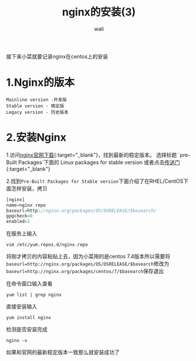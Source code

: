 ﻿---
layout: post
title: nginx的安装(3)   #标题
tagline: 基于Nginx的中间架构
category: nginx      #分类
author: wali    #作者
tag: nginx     #标签
ghurl:        #github url
ghurl_zip:    #github zip下载
comments: true

post_nav: false
---

接下来小菜就要记录nginx在centos上的安装

# 1.Nginx的版本

	Mainline version -开发版
	Stable version - 稳定版
	Legacy version - 历史版本
	
# 2.安装Nginx

1.访问[nginx官网下载](http://nginx.org/en/download.html "http://nginx.org/en/download.html"){:target="_blank"}，找到最新的稳定版本。
选择标题 `pre-Built Packages`下面的 Linux packages for stable version 或者点击[传送门](http://nginx.org/en/linux_packages.html#stable "http://nginx.org/en/linux_packages.html#stable"){:target="_blank"}

2.找到`Pre-Built Packages for Stable version`下面介绍了在RHEL/CentOS下面怎样安装，拷贝

```javascript
[nginx]
name=nginx repo
baseurl=http://nginx.org/packages/OS/OSRELEASE/$basearch/
gpgcheck=0
enabled=1
```

在服务上输入

	vim /etc/yum.repos.d/nginx.repo

将刚才拷贝的内容粘贴上去，因为小菜用的是centos 7.4版本所以需要将`baseurl=http://nginx.org/packages/OS/OSRELEASE/$basearch`修改为`baseurl=http://nginx.org/packages/centos/7/$basearch`保存退出

在命令窗口输入查看

	yum list | grep nginx

直接安装输入

	yum install nginx

检测是否安装完成

	nginx -v
	
如果和官网的最新稳定版本一致那么就安装成功了






















	